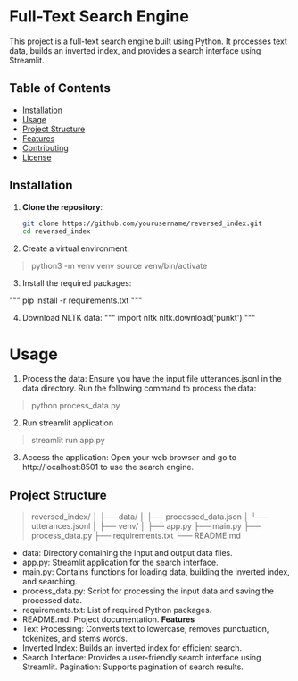# Full-Text Search Engine

This project is a full-text search engine built using Python. It processes text data, builds an inverted index, and provides a search interface using Streamlit.

## Table of Contents

- [Installation](#installation)
- [Usage](#usage)
- [Project Structure](#project-structure)
- [Features](#features)
- [Contributing](#contributing)
- [License](#license)

## Installation

1. **Clone the repository**:
   ```bash
   git clone https://github.com/yourusername/reversed_index.git
   cd reversed_index

2. Create a virtual environment:
> python3 -m venv venv
 source venv/bin/activate

3. Install the required packages:

"""
pip install -r requirements.txt
"""

4. Download NLTK data:
"""
import nltk
nltk.download('punkt')
"""

# Usage
1. Process the data: Ensure you have the input file utterances.jsonl in the data directory. Run the following command to process the data:

> python process_data.py

2. Run streamlit application 
> streamlit run app.py

3. Access the application: Open your web browser and go to http://localhost:8501 to use the search engine.

## Project Structure

> reversed_index/
│
├── data/
│   ├── processed_data.json
│   └── utterances.jsonl
│
├── venv/
│
├── app.py
├── main.py
├── process_data.py
├── requirements.txt
└── README.md


* data: Directory containing the input and output data files.
* app.py: Streamlit application for the search interface.
* main.py: Contains functions for loading data, building the inverted index, and searching.
* process_data.py: Script for processing the input data and saving the processed data.
* requirements.txt: List of required Python packages.
* README.md: Project documentation.
**Features**
* Text Processing: Converts text to lowercase, removes punctuation, tokenizes, and stems words.
* Inverted Index: Builds an inverted index for efficient search.
* Search Interface: Provides a user-friendly search interface using Streamlit.
Pagination: Supports pagination of search results.
